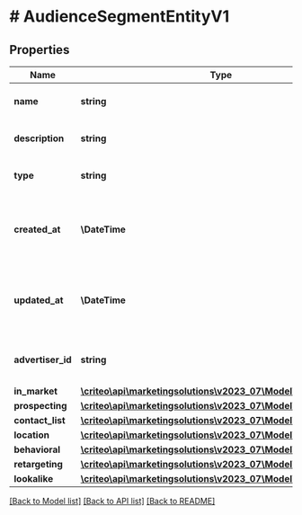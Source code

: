 # # AudienceSegmentEntityV1

## Properties

Name | Type | Description | Notes
------------ | ------------- | ------------- | -------------
**name** | **string** | Name of the segment | [optional]
**description** | **string** | Description of the segment | [optional]
**type** | **string** | Type of segment (read-only) | [optional]
**created_at** | **\DateTime** | ISO-8601 timestamp in UTC of segment creation (read-only) | [optional]
**updated_at** | **\DateTime** | ISO-8601 timestamp in UTC of segment update (read-only) | [optional]
**advertiser_id** | **string** | Advertiser associated to the segment | [optional]
**in_market** | [**\criteo\api\marketingsolutions\v2023_07\Model\InMarketV1**](InMarketV1.md) |  | [optional]
**prospecting** | [**\criteo\api\marketingsolutions\v2023_07\Model\ProspectingV1**](ProspectingV1.md) |  | [optional]
**contact_list** | [**\criteo\api\marketingsolutions\v2023_07\Model\ContactListV1**](ContactListV1.md) |  | [optional]
**location** | [**\criteo\api\marketingsolutions\v2023_07\Model\LocationV1**](LocationV1.md) |  | [optional]
**behavioral** | [**\criteo\api\marketingsolutions\v2023_07\Model\BehavioralV1**](BehavioralV1.md) |  | [optional]
**retargeting** | [**\criteo\api\marketingsolutions\v2023_07\Model\RetargetingV1**](RetargetingV1.md) |  | [optional]
**lookalike** | [**\criteo\api\marketingsolutions\v2023_07\Model\LookalikeV1**](LookalikeV1.md) |  | [optional]

[[Back to Model list]](../../README.md#models) [[Back to API list]](../../README.md#endpoints) [[Back to README]](../../README.md)
